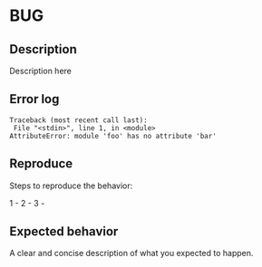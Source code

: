 # BUG

## Description

Description here

## Error log

```
Traceback (most recent call last):
 File "<stdin>", line 1, in <module>
AttributeError: module 'foo' has no attribute 'bar'
```

## Reproduce

Steps to reproduce the behavior:

1 - 
2 - 
3 - 

## Expected behavior

A clear and concise description of what you expected to happen.
